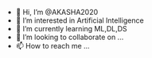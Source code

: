 - 👋 Hi, I’m @AKASHA2020
- 👀 I’m interested in Artificial Intelligence
- 🌱 I’m currently learning ML,DL,DS
- 💞️ I’m looking to collaborate on ...
- 📫 How to reach me ...

<!---
AKASHA2020/AKASHA2020 is a ✨ special ✨ repository because its `README.md` (this file) appears on your GitHub profile.
You can click the Preview link to take a look at your changes.
--->
